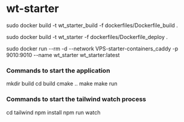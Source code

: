 # wt-starter


sudo docker build -t wt_starter_build -f dockerfiles/Dockerfile_build .

sudo docker build -t wt_starter -f dockerfiles/Dockerfile_deploy .

sudo docker run --rm -d --network VPS-starter-containers_caddy -p 9010:9010 --name wt_starter wt_starter:latest


### Commands to start the application
mkdir build 
cd build
cmake ..
make
make run


### Commands to start the tailwind watch process
cd tailwind
npm install
npm run watch
